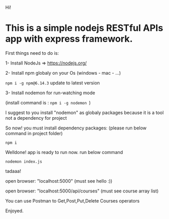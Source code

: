 
Hi!

# This is a simple nodejs RESTful APIs app with express framework.

First things need to do is:

1- Install NodeJs => https://nodejs.org/

2- Install npm globaly on your Os (windows - mac - ...)

``` npm i -g npm@6.14.3 ``` update to latest version

3- Install nodemon for run-watching mode 

(install command is : ```npm i -g nodemon ```)

I suggest to you install "nodemon" as globaly packages because it is a tool not a dependency for project

So now! you must install dependency packages: (please run below command in project folder)

``` npm i ```


Welldone! app is ready to run now. run below command

``` nodemon index.js ```

tadaaa!

open browser: "localhost:5000"  (must see hello :))

open browser: "localhost:5000/api/courses" (must see course array list)

You can use Postman to Get,Post,Put,Delete Courses operators

Enjoyed.
